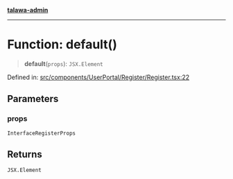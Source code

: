 [**talawa-admin**](../../../../../README.md)

***

# Function: default()

> **default**(`props`): `JSX.Element`

Defined in: [src/components/UserPortal/Register/Register.tsx:22](https://github.com/MayankJha014/talawa-admin/blob/0dd35cc200a4ed7562fa81ab87ec9b2a6facd18b/src/components/UserPortal/Register/Register.tsx#L22)

## Parameters

### props

`InterfaceRegisterProps`

## Returns

`JSX.Element`
